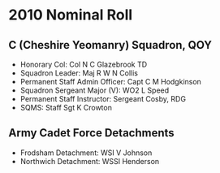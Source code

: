 # 2010 Nominal Roll

## C (Cheshire Yeomanry) Squadron, QOY

* Honorary Col: Col N C Glazebrook TD
* Squadron Leader: Maj R W N Collis
* Permanent Staff Admin Officer: Capt C M Hodgkinson
* Squadron Sergeant Major (V): WO2 L Speed
* Permanent Staff Instructor: Sergeant Cosby, RDG
* SQMS: Staff Sgt K Crowton

## Army Cadet Force Detachments

* Frodsham Detachment: WSI V Johnson
* Northwich Detachment: WSSI Henderson
